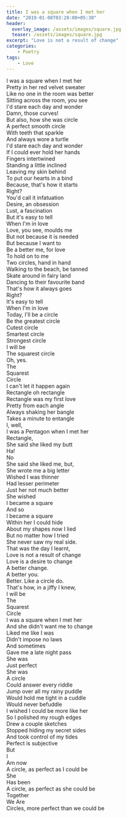 ```yaml
---
title: I was a square when I met her
date: "2019-01-08T03:20:00+05:30"
header:
  overlay_image: /assets/images/square.jpg
  teaser: /assets/images/square.jpg
excerpt: "Love is not a result of change"
categories:
    - Poetry
tags:
    - Love
---
```


I was a square when I met her  
Pretty in her red velvet sweater  
Like no one in the room was better  
Sitting across the room, you see  
I'd stare each day and wonder  
Damn, those curves!  
But also, how she was circle  
A perfect smooth circle  
With teeth that sparkle  
And always wore a turtle  
I'd stare each day and wonder  
If I could ever hold her hands  
Fingers intertwined  
Standing a little inclined  
Leaving my skin behind  
To put our hearts in a bind  
Because, that's how it starts  
Right?  
You'd call it infatuation  
Desire, an obsession  
Lust, a fascination  
But it's easy to tell  
When I'm in love  
Love, you see, moulds me  
But not because it is needed  
But because I want to  
Be a better me, for love  
To hold on to me  
Two circles, hand in hand  
Walking to the beach, be tanned  
Skate around in fairy land  
Dancing to their favourite band  
That's how it always goes  
Right?  
It's easy to tell  
When I'm in love  
Today, I'll be a circle  
Be the greatest circle  
Cutest circle  
Smartest circle  
Strongest circle  
I will be  
The squarest circle  
Oh, yes.  
The  
Squarest  
Circle  
I can't let it happen again  
Rectangle oh rectangle  
Rectangle was my first love  
Pretty from each angle  
Always shaking her bangle  
Takes a minute to entangle  
I, well,  
I was a Pentagon when I met her  
Rectangle,  
She said she liked my butt  
Ha!  
No  
She said she liked me, but,  
She wrote me a big letter  
Wished I was thinner  
Had lesser perimeter  
Just her not much better  
She wished  
I became a square  
And so  
I became a square  
Within her I could hide  
About my shapes now I lied  
But no matter how I tried  
She never saw my real side.  
That was the day I learnt,  
Love is not a result of change  
Love is a desire to change  
A better change.  
A better you.  
Better. Like a circle do.  
That's how, in a jiffy I knew,  
I will be  
The  
Squarest  
Circle  
I was a square when I met her  
And she didn't want me to change  
Liked me like I was  
Didn't impose no laws  
And sometimes  
Gave me a late night pass  
She was  
Just perfect  
She was  
A circle  
Could answer every riddle  
Jump over all my rainy puddle  
Would hold me tight in a cuddle  
Would never befuddle  
I wished I could be more like her  
So I polished my rough edges  
Drew a couple sketches  
Stopped hiding my secret sides  
And took control of my tides  
Perfect is subjective  
But  
I  
Am now  
A circle, as perfect as I could be  
She  
Has been  
A circle, as perfect as she could be  
Together  
We Are   
Circles, more perfect than we could be  

